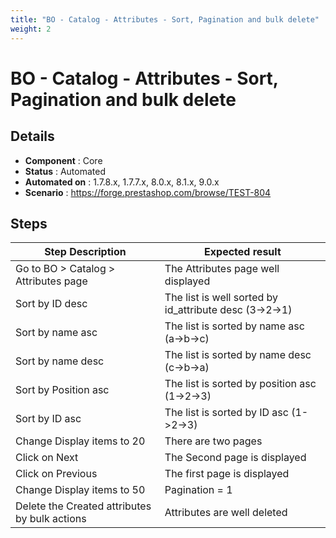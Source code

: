 ```yaml
---
title: "BO - Catalog - Attributes - Sort, Pagination and bulk delete"
weight: 2
---
```


# BO - Catalog - Attributes - Sort, Pagination and bulk delete
## Details
* **Component** : Core
* **Status** : Automated
* **Automated on** : 1.7.8.x, 1.7.7.x, 8.0.x, 8.1.x, 9.0.x
* **Scenario** : https://forge.prestashop.com/browse/TEST-804

## Steps
| Step Description | Expected result |
| ----- | ----- |
| Go to BO > Catalog > Attributes page | The Attributes page well displayed |
| Sort by ID desc | The list is well sorted by id_attribute desc (3->2->1) |
| Sort by name asc | The list is sorted by name asc (a->b->c) |
| Sort by name desc | The list is sorted by name desc (c->b->a) |
| Sort by Position asc | The list is sorted by position asc (1->2->3) |
| Sort by ID asc | The list is sorted by ID asc (1->2->3) |
| Change Display items to 20 | There are two pages |
| Click on Next | The Second page is displayed |
| Click on Previous | The first page is displayed |
| Change Display items to 50 | Pagination = 1 |
| Delete the Created attributes by bulk actions | Attributes are well deleted |
